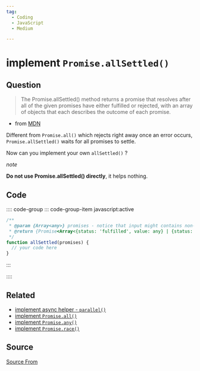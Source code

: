 ```yaml
---
tag:
  - Coding
  - JavaScript
  - Medium

---
```

  
# implement `Promise.allSettled()`

## Question
> The Promise.allSettled() method returns a promise that resolves after all of the given promises have either fulfilled or rejected, with an array of objects that each describes the outcome of each promise.

*   from [MDN](https://developer.mozilla.org/en-US/docs/Web/JavaScript/Reference/Global_Objects/Promise/allSettled)

Different from `Promise.all()` which rejects right away once an error occurs, `Promise.allSettled()` waits for all promises to settle.

Now can you implement your own `allSettled()` ?

_note_

**Do not use Promise.allSettled() directly**, it helps nothing.

## Code
:::: code-group
::: code-group-item javascript:active
```javascript
/**
 * @param {Array<any>} promises - notice that input might contains non-promises
 * @return {Promise<Array<{status: 'fulfilled', value: any} | {status: 'rejected', reason: any}>>}
 */
function allSettled(promises) {
  // your code here
}
```
:::
    
::::


## Related

+ [implement async helper - `parallel()`](./implement-async-helper-parallel)
+ [implement `Promise.all()`](./implement-Promise-all)
+ [implement `Promise.any()`](./implement-Promise-any)
+ [implement `Promise.race()`](./implement-Promise-race)
##  Source
[Source From](https://bigfrontend.dev/problem/implement-Promise-allSettled)

  